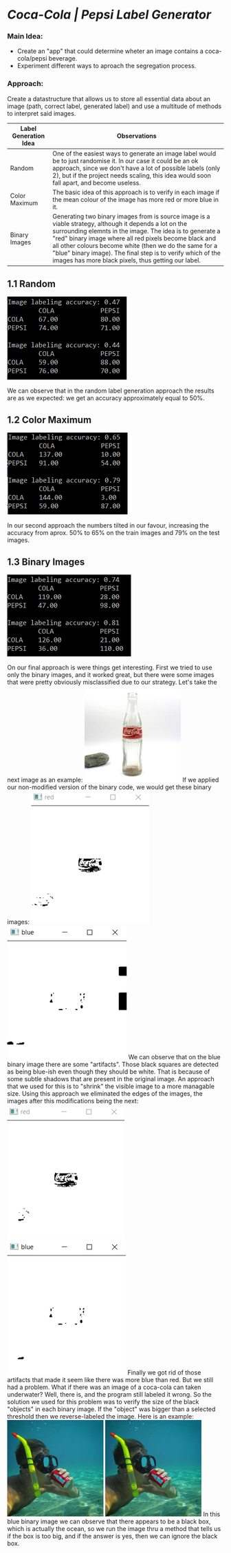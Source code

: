 # _Coca-Cola | Pepsi Label Generator_

### Main Idea:
- Create an "app" that could determine wheter an image contains a coca-cola/pepsi beverage.
- Experiment different ways to aproach the segregation process.

### Approach:
Create a datastructure that allows us to store all essential data about an image (path, correct label, generated label) and use a multitude of methods to interpret said images.

| Label Generation Idea | Observations |
| ------ | ------ |
|  Random | One of the easiest ways to generate an image label would be to just randomise it. In our case it could be an ok approach, since we don't have a lot of possible labels (only 2), but if the project needs scaling, this idea would soon fall apart, and become useless. |
| Color Maximum | The basic idea of this approach is to verify in each image if the mean colour of the image has more red or more blue in it. |
| Binary Images| Generating two binary images from is source image is a viable strategy, although it depends a lot on the surrounding elemnts in the image. The idea is to generate a "red" binary image where all red pixels become black and all other colours become white (then we do the same for a "blue" binary image). The final step is to verify which of the images has more black pixels, thus getting our label. |

## 1.1 Random
![random confusion matrix](https://raw.githubusercontent.com/alexFban/PI_Pespi_Cola/main/md_images/random_conf_mat.PNG)

We can observe that in the random label generation approach the results are as we expected: we get an accuracy approximately equal to 50%.

## 1.2 Color Maximum
![color maximum confusion matrix](https://raw.githubusercontent.com/alexFban/PI_Pespi_Cola/main/md_images/color_maximum_conf_mat.PNG)

In our second approach the numbers tilted in our favour, increasing the accuracy from aprox. 50% to 65% on the train images and 79% on the test images.

## 1.3 Binary Images
![binary images confusion matrix](https://raw.githubusercontent.com/alexFban/PI_Pespi_Cola/main/md_images/binary_conf_mat.PNG)

On our final approach is were things get interesting. First we tried to use only the binary images, and it worked great, but there were some images that were pretty obviously misclassified due to our strategy. Let's take the next image as an example: 
![example image 1](https://raw.githubusercontent.com/alexFban/PI_Pespi_Cola/main/md_images/new_cola_15.jpg)
If we applied our non-modified version of the binary code, we would get these binary images:
![example image 1 red binary](https://raw.githubusercontent.com/alexFban/PI_Pespi_Cola/main/md_images/new_cola_15_rb.PNG)
![example image 1 blue binary](https://raw.githubusercontent.com/alexFban/PI_Pespi_Cola/main/md_images/new_cola_15_bb.PNG)
We can observe that on the blue binary image there are some "artifacts". Those black squares are detected as being blue-ish even though they should be white. That is because of some subtle shadows that are present in the original image. An approach that we used for this is to "shrink" the visible image to a more managable size. Using this approach we eliminated the edges of the images, the images after this modifications being the next:
![example image 1 red binary shrunk](https://raw.githubusercontent.com/alexFban/PI_Pespi_Cola/main/md_images/new_cola_15_rb_shrunk.PNG)
![example image 1 blue binary shrunk](https://raw.githubusercontent.com/alexFban/PI_Pespi_Cola/main/md_images/new_cola_15_bb_shrunk.PNG)
Finally we got rid of those artifacts that made it seem like there was more blue than red. But we still had a problem. What if there was an image of a coca-cola can taken underwater? Well, there is, and the program still labeled it wrong. So the solution we used for this problem was to verify the size of the black "objects" in each binary image. If the "object" was bigger than a selected threshold then we reverse-labeled the image. Here is an example:
![example image 2](https://raw.githubusercontent.com/alexFban/PI_Pespi_Cola/main/md_images/new_cola_88.jpg)
![example image 2 blue binary sjrunk](https://raw.githubusercontent.com/alexFban/PI_Pespi_Cola/main/md_images/new_cola_88.jpg)
In this blue binary image we can observe that there appears to be a black box, which is actually the ocean, so we run the image thru a method that tells us if the box is too big, and if the answer is yes, then we can ignore the black box.